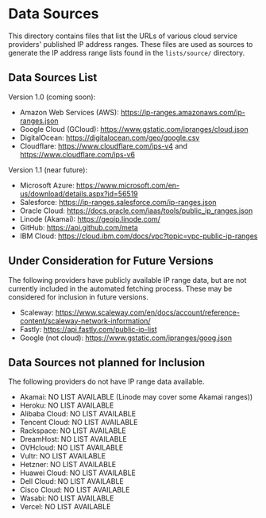 # Data Sources
This directory contains files that list the URLs of various cloud service providers' published IP address ranges. These files are used as sources to generate the IP address range lists found in the `lists/source/` directory.

## Data Sources List

Version 1.0 (coming soon):
* Amazon Web Services (AWS): https://ip-ranges.amazonaws.com/ip-ranges.json
* Google Cloud (GCloud): https://www.gstatic.com/ipranges/cloud.json
* DigitalOcean: https://digitalocean.com/geo/google.csv
* Cloudflare: https://www.cloudflare.com/ips-v4 and https://www.cloudflare.com/ips-v6

Version 1.1 (near future):
* Microsoft Azure: https://www.microsoft.com/en-us/download/details.aspx?id=56519
* Salesforce: https://ip-ranges.salesforce.com/ip-ranges.json
* Oracle Cloud: https://docs.oracle.com/iaas/tools/public_ip_ranges.json
* Linode (Akamai): https://geoip.linode.com/
* GitHub: https://api.github.com/meta
* IBM Cloud: https://cloud.ibm.com/docs/vpc?topic=vpc-public-ip-ranges

## Under Consideration for Future Versions
The following providers have publicly available IP range data, but are not currently included in the automated fetching process. These may be considered for inclusion in future versions.

* Scaleway: https://www.scaleway.com/en/docs/account/reference-content/scaleway-network-information/
* Fastly: https://api.fastly.com/public-ip-list
* Google (not cloud): https://www.gstatic.com/ipranges/goog.json


## Data Sources not planned for Inclusion
The following providers do not have IP range data available.

* Akamai: NO LIST AVAILABLE (Linode may cover some Akamai ranges))
* Heroku: NO LIST AVAILABLE
* Alibaba Cloud: NO LIST AVAILABLE
* Tencent Cloud: NO LIST AVAILABLE
* Rackspace: NO LIST AVAILABLE
* DreamHost: NO LIST AVAILABLE
* OVHcloud: NO LIST AVAILABLE
* Vultr: NO LIST AVAILABLE
* Hetzner: NO LIST AVAILABLE
* Huawei Cloud: NO LIST AVAILABLE
* Dell Cloud: NO LIST AVAILABLE
* Cisco Cloud: NO LIST AVAILABLE
* Wasabi: NO LIST AVAILABLE
* Vercel: NO LIST AVAILABLE